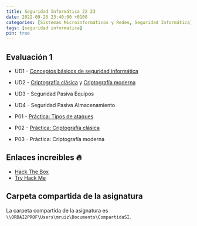 ```yaml
---
title: Seguridad Informática 22 23
date: 2022-09-26 23:40:00 +0100
categories: [Sistemas Microinformáticos y Redes, Seguridad Informática]
tags: [seguridad informatica]
pin: true
---
```


## Evaluación 1

- UD1 - [Conceptos básicos de seguridad informática](/posts/conceptos-basicos-seguridad-informatica/)
- UD2 - [Criptografía clásica](/posts/criptografia-clasica/) y [Criptografía moderna](/posts/criptografia-moderna/)
- UD3 - Seguridad Pasiva Equipos
- UD4 - Seguridad Pasiva Almacenamiento

- P01 - [Práctica: Tipos de ataques](/posts/practica-tipos-de-ataque/)
- P02 - [Práctica: Criptografía clásica](/posts/practica-criptografia-clasica/)
- P03 - Práctica: Criptografía moderna

## Enlaces increibles 🔥

- [Hack The Box](https://www.hackthebox.com/)
- [Try Hack Me](https://tryhackme.com/)

## Carpeta compartida de la asignatura

La carpeta compartida de la asignatura es `\\ORDAI2PROF\Users\mruiz\Documents\CompartidaSI`.